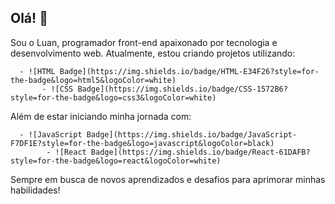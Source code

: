 ## Olá! 👋 

Sou o Luan, programador front-end apaixonado por tecnologia e desenvolvimento web. Atualmente, estou criando projetos utilizando:
      
      - ![HTML Badge](https://img.shields.io/badge/HTML-E34F26?style=for-the-badge&logo=html5&logoColor=white)
           - ![CSS Badge](https://img.shields.io/badge/CSS-1572B6?style=for-the-badge&logo=css3&logoColor=white)
           
Além de estar iniciando minha jornada com:

      - ![JavaScript Badge](https://img.shields.io/badge/JavaScript-F7DF1E?style=for-the-badge&logo=javascript&logoColor=black) 
            - ![React Badge](https://img.shields.io/badge/React-61DAFB?style=for-the-badge&logo=react&logoColor=white)
            
Sempre em busca de novos aprendizados e desafios para aprimorar minhas habilidades!
